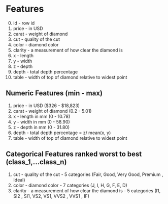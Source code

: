 # Features

0.  id - row id
1.  price - in USD
2.  carat - weight of diamond
3.  cut - quality of the cut
4.  color - diamond color
5.  clarity - a measurement of how clear the diamond is
6.  x - length
7.  y - width
8.  z - depth
9.  depth - total depth percentage
10. table - width of top of diamond relative to widest point

## Numeric Features (min - max)

1.  price - in USD ($326 - $18,823)
2.  carat - weight of diamond (0.2 - 5.01)
3.  x - length in mm (0 - 10.78)
4.  y - width in mm (0 - 58.90)
5.  z - depth in mm (0 - 31.80)
6.  depth - total depth percentage = z/ mean(x, y)
7.  table - width of top of diamond relative to widest point

## Categorical Features ranked worst to best (class_1,...class_n)

1.  cut - quality of the cut - 5 categories
    (Fair, Good, Very Good, Premium , Ideal)
2.  color - diamond color - 7 categories
    (J, I, H, G, F, E, D)
3.  clarity - a measurement of how clear the diamond is - 5 categories
    (I1, SI2 , SI1, VS2, VS1, VVS2 , VVS1 , IF)
